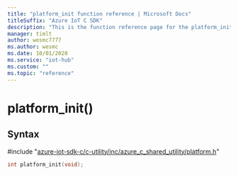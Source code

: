 ```yaml
---                             
title: "platform_init function reference | Microsoft Docs" 
titleSuffix: "Azure IoT C SDK"            
description: "This is the function reference page for the platform_init() function in the Azure IoT C SDK. This SDK is used with Azure IoT Hub and Azure IoT Hub Device Provisioning Service"            
manager: timlt                 
author: wesmc7777              
ms.author: wesmc               
ms.date: 10/01/2020                    
ms.service: "iot-hub"             
ms.custom: ""                
ms.topic: "reference"        
---                            
```


# platform_init()

## Syntax

\#include "[azure-iot-sdk-c/c-utility/inc/azure_c_shared_utility/platform.h](../platform-h.md)"  
```C
int platform_init(void);
```


